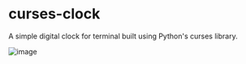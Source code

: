 # curses-clock
A simple digital clock for terminal built using Python's curses library.

![image](https://github.com/thomasedoff/curses-clock/assets/51061686/3fed9c41-ea3a-4c73-8d4b-fee9187d73ed)
